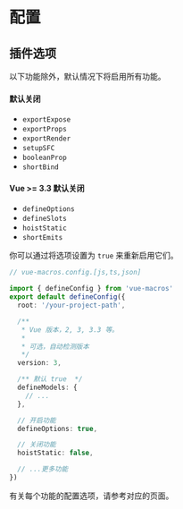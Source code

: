 # 配置

## 插件选项

以下功能除外，默认情况下将启用所有功能。

#### 默认关闭

- `exportExpose`
- `exportProps`
- `exportRender`
- `setupSFC`
- `booleanProp`
- `shortBind`

#### Vue >= 3.3 默认关闭

- `defineOptions`
- `defineSlots`
- `hoistStatic`
- `shortEmits`

你可以通过将选项设置为 `true` 来重新启用它们。

```ts twoslash [vue-macros.config.ts(js|ts|json)]
// vue-macros.config.[js,ts,json]

import { defineConfig } from 'vue-macros'
export default defineConfig({
  root: '/your-project-path',

  /**
   * Vue 版本，2, 3, 3.3 等。
   *
   * 可选，自动检测版本
   */
  version: 3,

  /** 默认 true  */
  defineModels: {
    // ...
  },

  // 开启功能
  defineOptions: true,

  // 关闭功能
  hoistStatic: false,

  // ...更多功能
})
```

有关每个功能的配置选项，请参考对应的页面。
